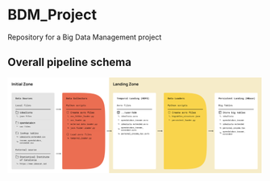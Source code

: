 # BDM_Project
Repository for a Big Data Management project 

## Overall pipeline schema

![Diagram](<images/diagram.svg>)